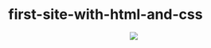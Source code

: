 # first-site-with-html-and-css

<p align="center">
  <a href="" alt="html and css">
  <img src="https://github.com/backtoaldo/Studies-and-Books/blob/main/HTML%20%26%20CSS/first-site-with-html-and-css-main/first-site-with-html-and-css-main/Primeiro-site-em-html.gif/"/></a>
